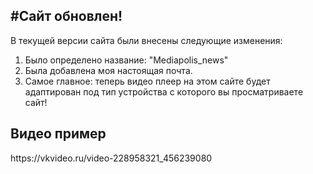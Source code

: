 #Сайт обновлен! 
---
В текущей версии сайта были внесены следующие изменения:
1. Было определено название: "Mediapolis_news" 
2. Была добавлена моя настоящая почта.
3. Самое главное: теперь видео плеер на этом сайте будет адаптирован под тип устройства с которого вы просматриваете сайт!

## Видео пример

<div class="video-container">
    https://vkvideo.ru/video-228958321_456239080
    
</div>




